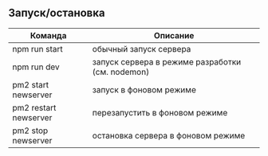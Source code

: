 ## Запуск/остановка
| Команда | Описание |
| ---------- | ------ |
| npm run start | обычный запуск сервера |
| npm run dev | запуск сервера в режиме разработки (см. nodemon) |
| pm2 start newserver | запуск в фоновом режиме |
| pm2 restart newserver | перезапустить в фоновом режиме |
| pm2 stop newserver | остановка сервера в фоновом режиме |